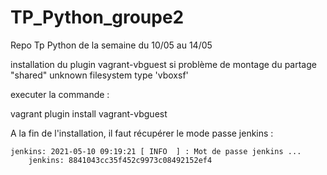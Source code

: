 # TP_Python_groupe2
Repo Tp Python de la semaine du 10/05 au 14/05

installation du plugin vagrant-vbguest si problème de montage du partage "shared"
unknown filesystem type 'vboxsf'

executer la commande :

vagrant plugin install vagrant-vbguest


A la fin de l'installation, il faut récupérer le mode passe jenkins : 
```console
jenkins: 2021-05-10 09:19:21 [ INFO  ] : Mot de passe jenkins ...
    jenkins: 8841043cc35f452c9973c08492152ef4
```